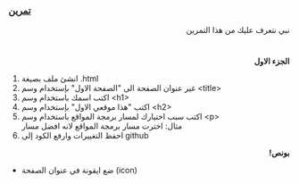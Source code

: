 
<p dir="rtl">
<h3><a href="https://github.com/kuwaitcodes/web-cw-1">تمرين </a></h3></p>


<p dir="rtl">
نبي نتعرف عليك من هذا التمرين</p>
<h1></h1>
<p dir="rtl">
 <strong>الجزء الاول</strong></p>



1.  انشئ ملف بصيغة .html
2. غير عنوان الصفحة الى "الصفحة الاول" بإستخدام وسم &lt;title>
3. اكتب اسمك باستخدام وسم &lt;h1>
4. اكتب "هذا موقعي الاول" بإستخدام وسم &lt;h2>
5. اكتب سبب اختيارك لمسار برمجة المواقع باستخدام وسم &lt;p> \
مثال: اخترت مسار برمجة المواقع لانه افضل مسار
6. احفظ التغييرات وارفع الكود إلى github
<p dir="rtl">
<strong>بونص!</strong></p>




* ضع ايقونة في عنوان الصفحة (icon)
